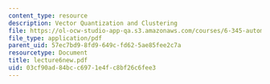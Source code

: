 ```yaml
---
content_type: resource
description: Vector Quantization and Clustering
file: https://ol-ocw-studio-app-qa.s3.amazonaws.com/courses/6-345-automatic-speech-recognition-spring-2003/03cf90ad84bcc6971e4fc8bf26c6fee3_lecture6new.pdf
file_type: application/pdf
parent_uid: 57ec7bd9-8fd9-649c-fd62-5ae85fee2c7a
resourcetype: Document
title: lecture6new.pdf
uid: 03cf90ad-84bc-c697-1e4f-c8bf26c6fee3
---
```

